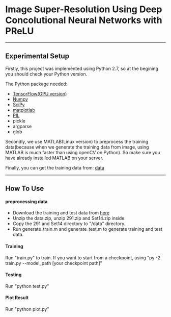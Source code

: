# Image Super-Resolution Using Deep Concolutional Neural Networks with PReLU

- - -

## Experimental Setup

Firstly, this project was implemented using Python 2.7, so at the begining you should check your Python version. 

The Python package needed:

* [TensorFlow(GPU version)](https://www.tensorflow.org/)
* [Numpy](http://www.numpy.org/)
* [SciPy](https://www.scipy.org/install.html)
* [matplotlab](http://matplotlib.org/)
* [PIL](http://www.pythonware.com/products/pil/)
* pickle
* argparse
* glob

Secondly, we use MATLAB(Linux version) to preprocess the training data(because when we generate the training data from image, using MATLAB is much faster than using openCV on Python). So make sure you have already installed MATLAB on your server.

Finally, you can get the training data from: [data](https://jbox.sjtu.edu.cn/l/hJjgMC)

- - -

## How To Use

#### preprocessing data

* Download the training and test data from [here](https://jbox.sjtu.edu.cn/l/hJjgMC)
* Unzip the data.zip, unzip 291.zip and Set14.zip inside.
* Copy the 291 and Set14 directory to "/data" directory.
* Run generate_train.m and generate_test.m to generate training and test data.

#### Training

Run "train.py" to train. If you want to start from a checkpoint, using "py -2 train.py --model_path [your checkpoint path]"

#### Testing

Run "python test.py"

#### Plot Result

Run "python plot.py"
